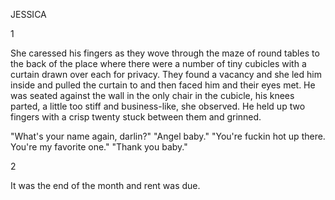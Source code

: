 JESSICA

1

She caressed his fingers as they wove through the maze of round tables to the back of the place where there were a number of tiny cubicles with a curtain drawn over each for privacy. They found a vacancy and she led him inside and pulled the curtain to and then faced him and their eyes met. He was seated against the wall in the only chair in the cubicle, his knees parted, a little too stiff and business-like, she observed. He held up two fingers with a crisp twenty stuck between them and grinned.

"What's your name again, darlin?"
"Angel baby."
"You're fuckin hot up there. You're my favorite one."
"Thank you baby."


2

It was the end of the month and rent was due.